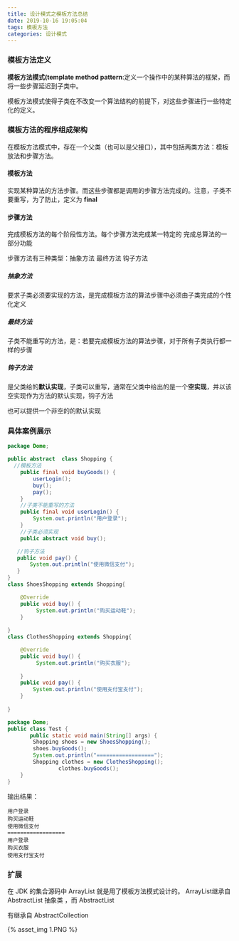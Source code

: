 ```yaml
---
title: 设计模式之模板方法总结
date: 2019-10-16 19:05:04
tags: 模板方法
categories: 设计模式
---
```

### 模板方法定义
**模板方法模式(template method pattern**:定义一个操作中的某种算法的框架，而将一些步骤延迟到子类中。

模板方法模式使得子类在不改变一个算法结构的前提下，对这些步骤进行一些特定化的定义。

### 模板方法的程序组成架构

   在模板方法模式中，存在一个父类（也可以是父接口），其中包括两类方法：模板放法和步骤方法。

#### 模板方法

实现某种算法的方法步骤。而这些步骤都是调用的步骤方法完成的。注意，子类不要重写，为了防止，定义为 **final**

#### 步骤方法

完成模板方法的每个阶段性方法。每个步骤方法完成某一特定的  完成总算法的一部分功能

步骤方法有三种类型：抽象方法    最终方法   钩子方法

#####  抽象方法

要求子类必须要实现的方法，是完成模板方法的算法步骤中必须由子类完成的个性化定义

##### 最终方法

子类不能重写的方法，是：若要完成模板方法的算法步骤，对于所有子类执行都一样的步骤

##### 钩子方法

是父类给的**默认实现**，子类可以重写，通常在父类中给出的是一个**空实现**，并以该空实现作为方法的默认实现，钩子方法

也可以提供一个非空的的默认实现

### 具体案例展示

```java
package Dome;

public abstract  class Shopping {
  //模板方法
	public final void buyGoods() {
		userLogin();
		buy();
		pay();
	}
	//子类不能重写的方法
	public final void userLogin() {
		System.out.println("用户登录");
	}
	//子类必须实现
	public abstract void buy();

   //钩子方法
   public void pay() {
	   System.out.println("使用微信支付");
   }
}
class ShoesShopping extends Shopping{

	@Override
	public void buy() {
		 System.out.println("购买运动鞋");
	}
	
}
class ClothesShopping extends Shopping{

	@Override
	public void buy() {
		 System.out.println("购买衣服");
		
	}
	public void pay() {
		System.out.println("使用支付宝支付");
	}
	
}

```

```java
package Dome;
public class Test {
       public static void main(String[] args) {
		Shopping shoes = new ShoesShopping();
		shoes.buyGoods();
		System.out.println("==================");
		Shopping clothes = new ClothesShopping();
				clothes.buyGoods();
	}
}

```

输出结果：

```
用户登录
购买运动鞋
使用微信支付
==================
用户登录
购买衣服
使用支付宝支付

```



### 扩展

  在 JDK 的集合源码中 ArrayList 就是用了模板方法模式设计的。 ArrayList继承自 AbstractList 抽象类 ，而 AbstractList 

  有继承自 AbstractCollection 

{% asset_img 1.PNG  %}